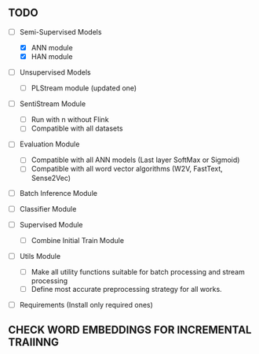 ## TODO

- [ ] Semi-Supervised Models
    - [x] ANN module
    - [x] HAN module
- [ ] Unsupervised Models
    - [ ] PLStream module (updated one)
- [ ] SentiStream Module
    - [ ] Run with n without Flink
    - [ ] Compatible with all datasets
- [ ] Evaluation Module
    - [ ] Compatible with all ANN models (Last layer SoftMax or Sigmoid)
    - [ ] Compatible with all word vector algorithms (W2V, FastText, Sense2Vec)
- [ ] Batch Inference Module
- [ ] Classifier Module
- [ ] Supervised Module
    - [ ] Combine Initial Train Module
- [ ] Utils Module
    - [ ] Make all utility functions suitable for batch processing and stream processing
    - [ ] Define most accurate preprocessing strategy for all works.
- [ ] Requirements (Install only required ones)



## CHECK WORD EMBEDDINGS FOR INCREMENTAL TRAIINNG